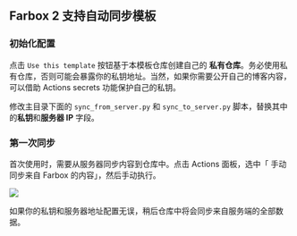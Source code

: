 ## Farbox 2 支持自动同步模板

### 初始化配置

点击 `Use this template` 按钮基于本模板仓库创建自己的 **私有仓库**。务必使用私有仓库，否则可能会暴露你的私钥地址。当然，如果你需要公开自己的博客内容，可以借助 Actions secrets 功能保护自己的私钥。

修改主目录下面的 `sync_from_server.py` 和 `sync_to_server.py` 脚本，替换其中的**私钥**和**服务器 IP** 字段。

### 第一次同步

首次使用时，需要从服务器同步内容到仓库中。点击 Actions 面板，选中「 手动同步来自 Farbox 的内容」，然后手动执行。

![](https://cdn.jsdelivr.net/gh/huhuhang/cdn@master/images/2021/04/1617594412728.png)

如果你的私钥和服务器地址配置无误，稍后仓库中将会同步来自服务端的全部数据。
